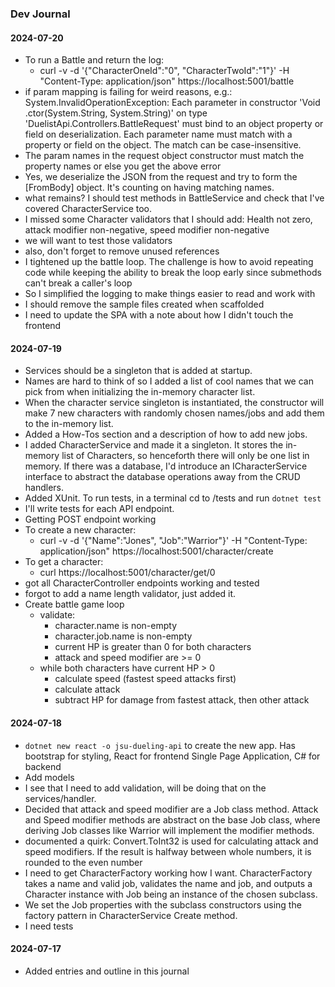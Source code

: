 ### Dev Journal

#### 2024-07-20
- To run a Battle and return the log:
  - curl -v -d '{\"CharacterOneId\":\"0\", \"CharacterTwoId\":\"1\"}' -H "Content-Type: application/json" https://localhost:5001/battle
- if param mapping is failing for weird reasons, e.g.: System.InvalidOperationException: Each parameter in constructor 'Void .ctor(System.String, System.String)' on type 'DuelistApi.Controllers.BattleRequest' must bind to an object property or field on deserialization. Each parameter name must match with a property or field on the object. The match can be case-insensitive.
- The param names in the request object constructor must match the property names or else you get the above error
- Yes, we deserialize the JSON from the request and try to form the [FromBody]<type> object. It's counting on having matching names.
- what remains?  I should test methods in BattleService and check that I've covered CharacterService too.
- I missed some Character validators that I should add: Health not zero, attack modifier non-negative, speed modifier non-negative
- we will want to test those validators
- also, don't forget to remove unused references
- I tightened up the battle loop. The challenge is how to avoid repeating code while keeping the ability to break the loop early since submethods can't break a caller's loop
- So I simplified the logging to make things easier to read and work with
- I should remove the sample files created when scaffolded
- I need to update the SPA with a note about how I didn't touch the frontend

#### 2024-07-19
- Services should be a singleton that is added at startup.
- Names are hard to think of so I added a list of cool names that we can pick from when initializing the in-memory character list.
- When the character service singleton is instantiated, the constructor will make 7 new characters with randomly chosen names/jobs and add them to the in-memory list.
- Added a How-Tos section and a description of how to add new jobs.
- I added CharacterService and made it a singleton. It stores the in-memory list of Characters, so henceforth there will only be one list in memory.  If there was a database, I'd introduce an ICharacterService interface to abstract the database operations away from the CRUD handlers.
- Added XUnit. To run tests, in a terminal cd to /tests and run `dotnet test`
- I'll write tests for each API endpoint.
- Getting POST endpoint working
- To create a new character:
  - curl -v -d '{\"Name\":\"Jones\", \"Job\":\"Warrior\"}' -H "Content-Type: application/json" https://localhost:5001/character/create
- To get a character:
  - curl https://localhost:5001/character/get/0
- got all CharacterController endpoints working and tested
- forgot to add a name length validator, just added it.
- Create battle game loop
  - validate:
    - character.name is non-empty
    - character.job.name is non-empty
    - current HP is greater than 0 for both characters
    - attack and speed modifier are >= 0
  - while both characters have current HP > 0
    - calculate speed (fastest speed attacks first)
    - calculate attack
    - subtract HP for damage from fastest attack, then other attack

#### 2024-07-18
- `dotnet new react -o jsu-dueling-api` to create the new app. Has bootstrap for styling, React for frontend Single Page Application, C# for backend
- Add models
- I see that I need to add validation, will be doing that on the services/handler.
- Decided that attack and speed modifier are a Job class method. Attack and Speed modifier methods are abstract on the base Job class, where deriving Job classes like Warrior will implement the modifier methods.
- documented a quirk: Convert.ToInt32 is used for calculating attack and speed modifiers. If the result is halfway between whole numbers, it is rounded to the even number
- I need to get CharacterFactory working how I want. CharacterFactory takes a name and valid job, validates the name and job, and outputs a Character instance with Job being an instance of the chosen subclass.
- We set the Job properties with the subclass constructors using the factory pattern in CharacterService Create method.
- I need tests

#### 2024-07-17
- Added entries and outline in this journal
